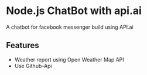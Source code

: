 # Node.js ChatBot with api.ai
A chatbot for facebook messenger build using API.ai
## Features 
* Weather report using Open Weather Map API
* Use Github-Api 

